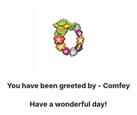 <p align="center">
    <img src="https://raw.githubusercontent.com/PokeAPI/sprites/master/sprites/pokemon/764.png" width="150" height="150">
</p>
<h3 align="center">You have been greeted by - <b>Comfey</b></h3>
<h3 align="center">Have a wonderful day!</h3>
